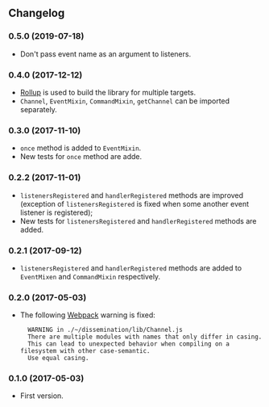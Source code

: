 ## Changelog

### 0.5.0 (2019-07-18)

- Don't pass event name as an argument to listeners.

### 0.4.0 (2017-12-12)

- [Rollup](https://rollupjs.org/) is used to build the library for multiple targets.
- `Channel`, `EventMixin`, `CommandMixin`, `getChannel` can be imported separately.

### 0.3.0 (2017-11-10)

- `once` method is added to `EventMixin`.
- New tests for `once` method are adde.

### 0.2.2 (2017-11-01)

- `listenersRegistered` and `handlerRegistered` methods are improved (exception of `listenersRegistered`
is fixed when some another event listener is registered);
- New tests for `listenersRegistered` and `handlerRegistered` methods are added.

### 0.2.1 (2017-09-12)

- `listenersRegistered` and `handlerRegistered` methods are added to `EventMixen` and `CommandMixin`
respectively.

### 0.2.0 (2017-05-03)

- The following [Webpack](https://webpack.js.org/) warning is fixed:

        WARNING in ./~/dissemination/lib/Channel.js
        There are multiple modules with names that only differ in casing.
        This can lead to unexpected behavior when compiling on a filesystem with other case-semantic.
        Use equal casing.

### 0.1.0 (2017-05-03)

- First version.
